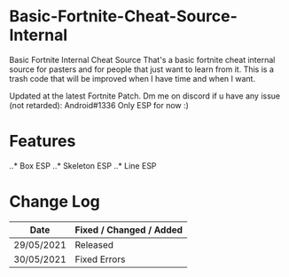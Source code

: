 # Basic-Fortnite-Cheat-Source-Internal
Basic Fortnite Internal Cheat Source
That's a basic fortnite cheat internal source for pasters and for people that just want to learn from it. 
This is a trash code that will be improved when I have time and when I want.

Updated at the latest Fortnite Patch.
Dm me on discord if u have any issue (not retarded): Android#1336
Only ESP for now :)

# Features
..* Box ESP
..* Skeleton ESP
..* Line ESP


# Change Log 
| Date         | Fixed / Changed / Added |
| ------------ | ----------------------- |
| 29/05/2021   | Released                |
| 30/05/2021   | Fixed Errors            |
